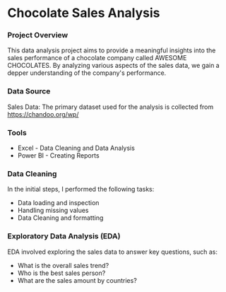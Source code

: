 # Chocolate Sales Analysis

### Project Overview

This data analysis project aims to provide a meaningful insights into the sales performance of a chocolate company called AWESOME CHOCOLATES. By analyzing various aspects of the sales data, we gain a depper understanding of the company's performance.

### Data Source 

Sales Data: The primary dataset used for the analysis is collected from https://chandoo.org/wp/ 

### Tools

- Excel - Data Cleaning and Data Analysis
- Power BI - Creating Reports

### Data Cleaning 

In the initial steps, I performed the following tasks:
- Data loading and inspection
- Handling missing values
- Data Cleaning and formatting


### Exploratory Data Analysis (EDA)

EDA involved exploring the sales data to answer key questions, such as:
- What is the overall sales trend?
- Who is the best sales person?
- What are the sales amount by countries?






